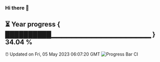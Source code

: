 ### Hi there 👋
⏳ Year progress { ██████████▁▁▁▁▁▁▁▁▁▁▁▁▁▁▁▁▁▁▁▁ } 34.04 %
---
⏰ Updated on Fri, 05 May 2023 06:07:20 GMT
![Progress Bar CI](https://github.com/Moyi321/Moyi321/workflows/Progress%20Bar%20CI/badge.svg)
